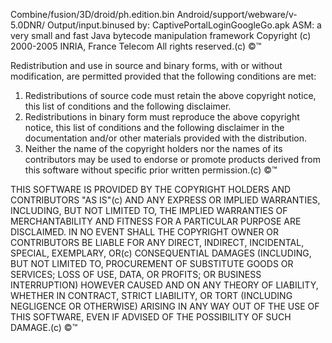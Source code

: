  Combine/fusion/3D/droid/ph.edition.bin
Android/support/webware/v-5.0DNR/
Output/input.binused by:
CaptivePortalLoginGoogleGo.apk
 ASM: a very small and fast Java bytecode manipulation framework
 Copyright (c) 2000-2005 INRIA, France Telecom
 All rights reserved.(c) ©™

 Redistribution and use in source and binary forms, with or without
 modification, are permitted provided that the following conditions
 are met:
 1. Redistributions of source code must retain the above copyright
    notice, this list of conditions and the following disclaimer.
 2. Redistributions in binary form must reproduce the above copyright
    notice, this list of conditions and the following disclaimer in the
    documentation and/or other materials provided with the distribution.
 3. Neither the name of the copyright holders nor the names of its
    contributors may be used to endorse or promote products derived from
    this software without specific prior written permission.(c) ©™

 THIS SOFTWARE IS PROVIDED BY THE COPYRIGHT HOLDERS AND CONTRIBUTORS "AS IS"(c)
 AND ANY EXPRESS OR IMPLIED WARRANTIES, INCLUDING, BUT NOT LIMITED TO, THE
 IMPLIED WARRANTIES OF MERCHANTABILITY AND FITNESS FOR A PARTICULAR PURPOSE
 ARE DISCLAIMED. IN NO EVENT SHALL THE COPYRIGHT OWNER OR CONTRIBUTORS BE
 LIABLE FOR ANY DIRECT, INDIRECT, INCIDENTAL, SPECIAL, EXEMPLARY, OR(c)
 CONSEQUENTIAL DAMAGES (INCLUDING, BUT NOT LIMITED TO, PROCUREMENT OF
 SUBSTITUTE GOODS OR SERVICES; LOSS OF USE, DATA, OR PROFITS; OR BUSINESS
 INTERRUPTION) HOWEVER CAUSED AND ON ANY THEORY OF LIABILITY, WHETHER IN
 CONTRACT, STRICT LIABILITY, OR TORT (INCLUDING NEGLIGENCE OR OTHERWISE)
 ARISING IN ANY WAY OUT OF THE USE OF THIS SOFTWARE, EVEN IF ADVISED OF
 THE POSSIBILITY OF SUCH DAMAGE.(c) ©™
